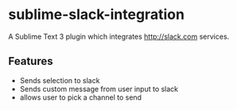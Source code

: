 sublime-slack-integration
=========================

A Sublime Text 3 plugin which integrates http://slack.com services.

## Features
* Sends selection to slack
* Sends custom message from user input to slack
* allows user to pick a channel to send
